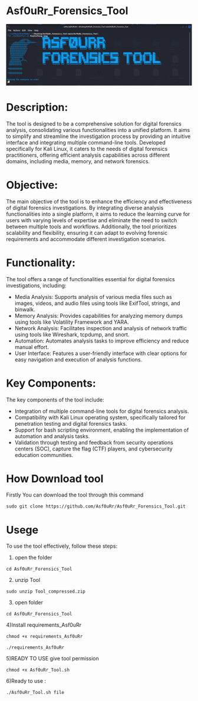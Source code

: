 # Asf0uRr_Forensics_Tool
![Screenshot](gg.png)
# Description:
The tool is designed to be a comprehensive solution for digital forensics analysis, consolidating various functionalities into a unified platform. It aims to simplify and streamline the investigation process by providing an intuitive interface and integrating multiple command-line tools. Developed specifically for Kali Linux, it caters to the needs of digital forensics practitioners, offering efficient analysis capabilities across different domains, including media, memory, and network forensics.

# Objective:
The main objective of the tool is to enhance the efficiency and effectiveness of digital forensics investigations. By integrating diverse analysis functionalities into a single platform, it aims to reduce the learning curve for users with varying levels of expertise and eliminate the need to switch between multiple tools and workflows. Additionally, the tool prioritizes scalability and flexibility, ensuring it can adapt to evolving forensic requirements and accommodate different investigation scenarios.

# Functionality:
The tool offers a range of functionalities essential for digital forensics investigations, including:

* Media Analysis: Supports analysis of various media files such as images, videos, and audio files using tools like ExifTool, strings, and binwalk.
* Memory Analysis: Provides capabilities for analyzing memory dumps using tools like Volatility Framework and YARA.
* Network Analysis: Facilitates inspection and analysis of network traffic using tools like Wireshark, tcpdump, and snort.
* Automation: Automates analysis tasks to improve efficiency and reduce manual effort.
* User Interface: Features a user-friendly interface with clear options for easy navigation and execution of analysis functions.
# Key Components:
The key components of the tool include:

* Integration of multiple command-line tools for digital forensics analysis.
* Compatibility with Kali Linux operating system, specifically tailored for penetration testing and digital forensics tasks.
* Support for bash scripting environment, enabling the implementation of automation and analysis tasks.
* Validation through testing and feedback from security operations centers (SOC), capture the flag (CTF) players, and cybersecurity education communities.

# How Download tool 
Firstly
You can download the tool through this command
```shell
sudo git clone https://github.com/Asf0uRr/Asf0uRr_Forensics_Tool.git
```
# Usege
To use the tool effectively, follow these steps:
1) open the folder
 ```shell
cd Asf0uRr_Forensics_Tool 
```
2) unzip Tool
   
```shell
sudo unzip Tool_compressed.zip
```
3) open folder
 ```shell
cd Asf0uRr_Forensics_Tool 
```
4)Install requirements_Asf0uRr
 ```shell
chmod +x requirements_Asf0uRr
```
 ```shell
./requirements_Asf0uRr
```
5)READY TO USE 
give tool permission
 ```shell
chmod +x Asf0uRr_Tool.sh
```
6)Ready to use :
 ```shell
./Asf0uRr_Tool.sh file
```





# 
